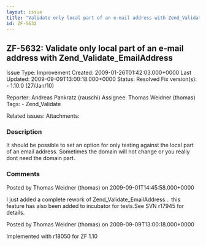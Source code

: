 ```yaml
---
layout: issue
title: "Validate only local part of an e-mail address with Zend_Validate_EmailAddress"
id: ZF-5632
---
```


ZF-5632: Validate only local part of an e-mail address with Zend\_Validate\_EmailAddress
----------------------------------------------------------------------------------------

 Issue Type: Improvement Created: 2009-01-26T01:42:03.000+0000 Last Updated: 2009-09-09T13:00:18.000+0000 Status: Resolved Fix version(s): - 1.10.0 (27/Jan/10)
 
 Reporter:  Andreas Pankratz (rauschi)  Assignee:  Thomas Weidner (thomas)  Tags: - Zend\_Validate
 
 Related issues: 
 Attachments: 
### Description

It should be possible to set an option for only testing against the local part of an email address. Sometimes the domain will not change or you really dont need the domain part.

 

 

### Comments

Posted by Thomas Weidner (thomas) on 2009-09-01T14:45:58.000+0000

I just added a complete rework of Zend\_Validate\_EmailAddress... this feature has also been added to incubator for tests.See SVN r17945 for details.

 

 

Posted by Thomas Weidner (thomas) on 2009-09-09T13:00:18.000+0000

Implemented with r18050 for ZF 1.10

 

 